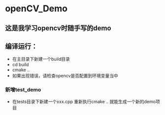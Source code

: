 #  openCV_Demo
## 这是我学习opencv时随手写的demo
## 编译运行：
- 在主目录下新建一个build目录
- cd build
- cmake ..
- 如果出现错误，请检查opencv是否配置到环境变量当中

### 新增test_demo
- 在tests目录下新建一个xxx.cpp 重新执行cmake .. 就能生成一个新的demo项目
